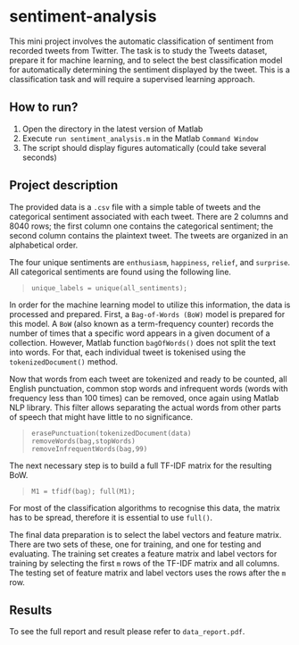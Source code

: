 # sentiment-analysis
This mini project involves the automatic classification of sentiment from recorded tweets from Twitter. The task is to study the Tweets dataset, prepare it for machine learning, and to select the best classification model for automatically determining the sentiment displayed by the tweet. This is a classification task and will require a supervised learning approach.

## How to run?
1. Open the directory in the latest version of Matlab
2. Execute `run sentiment_analysis.m` in the Matlab `Command Window`
3. The script should display figures automatically (could take several seconds)

## Project description
The provided data is a `.csv` file with a simple table of tweets and the categorical sentiment associated with each tweet. There are 2 columns and 8040 rows; the first column one contains the categorical sentiment; the second column contains the plaintext tweet. The tweets are organized in an alphabetical order.

The four unique sentiments are `enthusiasm`, `happiness`, `relief`, and `surprise`. All categorical sentiments are found using the following line. 

> `unique_labels = unique(all_sentiments);`

In order for the machine learning model to utilize this information, the data is processed and prepared. First, a `Bag-of-Words (BoW)` model is prepared for this model. A `BoW` (also known as a term-frequency counter) records the number of times that a specific word appears in a given document of a collection. However, Matlab function `bagOfWords()` does not split the text into words. For that, each individual tweet is tokenised using the `tokenizedDocument()` method.

Now that words from each tweet are tokenized and ready to be counted, all English punctuation, common stop words and infrequent words (words with frequency less than 100 times) can be removed, once again using Matlab NLP library. This filter allows separating the actual words from other parts of speech that might have little to no significance. 


> `erasePunctuation(tokenizedDocument(data)`</br>
> `removeWords(bag,stopWords)`</br>
> `removeInfrequentWords(bag,99)`</br>

The next necessary step is to build a full TF-IDF matrix for the resulting BoW. 

> `M1 = tfidf(bag); full(M1);`

For most of the classification algorithms to recognise this data, the matrix has to be spread, therefore it is essential to use `full()`. 

The final data preparation is to select the label vectors and feature matrix. There are two sets of these, one for training, and one for testing and evaluating. The training set creates a feature matrix and label vectors for training by selecting the first `m` rows of the TF-IDF matrix and all columns. The testing set of feature matrix and label vectors uses the rows after the `m` row.

## Results

To see the full report and result please refer to `data_report.pdf`.

